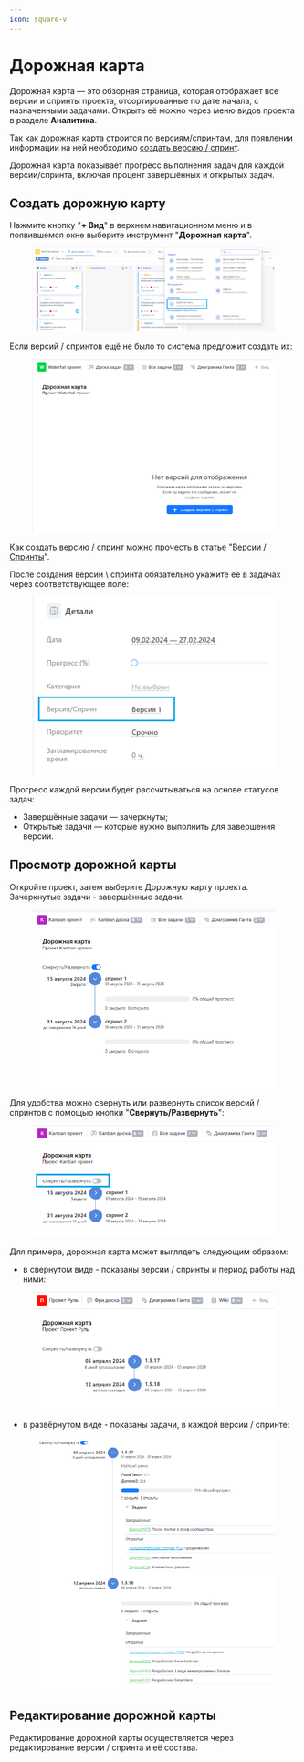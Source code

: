 ```yaml
---
icon: square-v
---
```


# Дорожная карта

Дорожная карта — это обзорная страница, которая отображает все версии и спринты проекта, отсортированные по дате начала, с назначенными задачами. Открыть её можно через меню видов проекта в разделе **Аналитика**.

Так как дорожная карта строится по версиям/спринтам, для появлении информации на ней необходимо [создать версию / спринт](versii-sprinty/#sozdanie-versii-sprinta).&#x20;

Дорожная карта показывает прогресс выполнения задач для каждой версии/спринта, включая процент завершённых и открытых задач.

## Создать дорожную карту

Нажмите кнопку "**+ Вид**" в верхнем навигационном меню и в появившемся окне выберите инструмент "**Дорожная карта**".

<figure><img src="../.gitbook/assets/image (793).png" alt=""><figcaption></figcaption></figure>

Если версий / спринтов ещё не было то система предложит создать их:

<figure><img src="../.gitbook/assets/image (787).png" alt=""><figcaption></figcaption></figure>

Как создать версию / спринт можно прочесть в статье "[Версии / Спринты](versii-sprinty/#sozdanie-versii-sprinta)".

После создания версии \ спринта обязательно укажите её в задачах через соответствующее поле:

<figure><img src="../.gitbook/assets/image (788).png" alt=""><figcaption></figcaption></figure>

Прогресс каждой версии будет рассчитываться на основе статусов задач:

* Завершённые задачи — зачеркнуты;
* Открытые задачи — которые нужно выполнить для завершения версии.

## Просмотр дорожной карты

Откройте проект, затем выберите Дорожную карту проекта. Зачеркнутые задачи - завершённые задачи.

<figure><img src="../.gitbook/assets/image (789).png" alt=""><figcaption></figcaption></figure>

Для удобства можно свернуть или развернуть список версий / спринтов с помощью кнопки "**Свернуть/Развернуть**":

<figure><img src="../.gitbook/assets/image (790).png" alt=""><figcaption></figcaption></figure>

Для примера, дорожная карта может выглядеть следующим образом:

* в свернутом виде - показаны версии  / спринты и период работы над ними:

<figure><img src="../.gitbook/assets/image (791).png" alt=""><figcaption></figcaption></figure>

* в развёрнутом виде - показаны задачи, в каждой версии / спринте:

<figure><img src="../.gitbook/assets/image (792).png" alt=""><figcaption></figcaption></figure>

## Редактирование дорожной карты

Редактирование дорожной карты осуществляется через редактирование версии / спринта и её состава.
